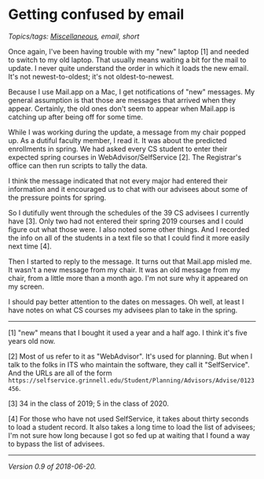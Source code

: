 Getting confused by email
=========================

*Topics/tags: [Miscellaneous](index-misc), email, short*

Once again, I've been having trouble with my "new" laptop [1] and needed
to switch to my old laptop.  That usually means waiting a bit for the
mail to update.  I never quite understand the order in which it loads
the new email.  It's not newest-to-oldest; it's not oldest-to-newest.

Because I use Mail.app on a Mac, I get notifications of "new" messages.
My general assumption is that those are messages that arrived when
they appear.  Certainly, the old ones don't seem to appear when Mail.app
is catching up after being off for some time.

While I was working during the update, a message from my chair popped up.
As a dutiful faculty member, I read it.  It was about the predicted
enrollments in spring.  We had asked every CS student to enter their
expected spring courses in WebAdvisor/SelfService [2].  The Registrar's
office can then run scripts to tally the data.

I think the message indicated that not every major had entered their
information and it encouraged us to chat with our advisees about some
of the pressure points for spring.

So I dutifully went through the schedules of the 39 CS advisees I currently
have [3].  Only two had not entered their spring 2019 courses and I could
figure out what those were.  I also noted some other things.  And I recorded
the info on all of the students in a text file so that I could find it
more easily next time [4].

Then I started to reply to the message.  It turns out that Mail.app misled
me.  It wasn't a new message from my chair.  It was an old message from my
chair, from a little more than a month ago.  I'm not sure why it appeared
on my screen.

I should pay better attention to the dates on messages.  Oh well, at least
I have notes on what CS courses my advisees plan to take in the spring.

---

[1] "new" means that I bought it used a year and a half ago.  I think it's
five years old now.

[2] Most of us refer to it as "WebAdvisor".  It's used for planning.
But when I talk to the folks in ITS who maintain the software,
they call it "SelfService".  And the URLs are all of the form
`https://selfservice.grinnell.edu/Student/Planning/Advisors/Advise/0123456`.

[3] 34 in the class of 2019; 5 in the class of 2020.

[4] For those who have not used SelfService, it takes about thirty seconds
to load a student record.  It also takes a long time to load the list of
advisees; I'm not sure how long because I got so fed up at waiting that I
found a way to bypass the list of advisees.

---

*Version 0.9 of 2018-06-20.*
